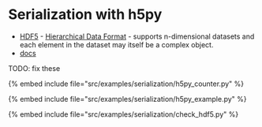 # Serialization with h5py

* [HDF5](http://hdfgroup.org/) - [Hierarchical Data Format](https://en.wikipedia.org/wiki/Hierarchical_Data_Format) - supports n-dimensional datasets and each element in the dataset may itself be a complex object.
* [docs](https://docs.h5py.org/)

TODO: fix these

{% embed include file="src/examples/serialization/h5py_counter.py" %}

{% embed include file="src/examples/serialization/h5py_example.py" %}

{% embed include file="src/examples/serialization/check_hdf5.py" %}



